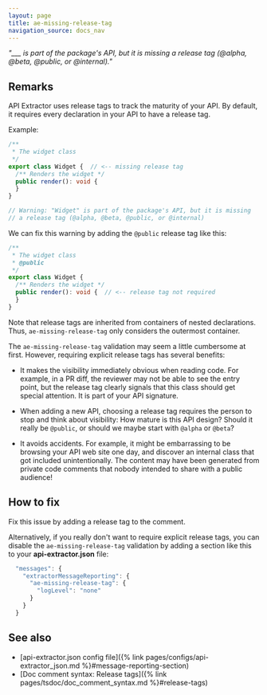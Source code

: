 ```yaml
---
layout: page
title: ae-missing-release-tag
navigation_source: docs_nav
---
```


*"___ is part of the package's API, but it is missing a release tag (@alpha, @beta, @public, or @internal)."*

## Remarks

API Extractor uses release tags to track the maturity of your API.  By default, it requires every declaration
in your API to have a release tag.

Example:

```ts
/**
 * The widget class
 */
export class Widget {  // <-- missing release tag
  /** Renders the widget */
  public render(): void {
  }
}

// Warning: "Widget" is part of the package's API, but it is missing
// a release tag (@alpha, @beta, @public, or @internal)
```

We can fix this warning by adding the `@public` release tag like this:

```ts
/**
 * The widget class
 * @public
 */
export class Widget {
  /** Renders the widget */
  public render(): void {  // <-- release tag not required
  }
}
```

Note that release tags are inherited from containers of nested declarations.  Thus, `ae-missing-release-tag` only
considers the outermost container.

The `ae-missing-release-tag` validation may seem a little cumbersome at first. However, requiring explicit release tags
has several benefits:

- It makes the visibility immediately obvious when reading code. For example, in a PR diff, the reviewer may
  not be able to see the entry point, but the release tag clearly signals that this class should get special
  attention. It is part of your API signature.

- When adding a new API, choosing a release tag requires the person to stop and think about visibility:  How mature
  is this API design?  Should it really be `@public`, or should we maybe start with `@alpha` or `@beta`?

- It avoids accidents.  For example, it might be embarrassing to be browsing your API web site one day, and
  discover an internal class that got included unintentionally. The content may have been generated from private
  code comments that nobody intended to share with a public audience!

## How to fix

Fix this issue by adding a release tag to the comment.

Alternatively, if you really don't want to require explicit release tags, you can disable the `ae-missing-release-tag`
validation by adding a section like this to your **api-extractor.json** file:

```js
  "messages": {
    "extractorMessageReporting": {
      "ae-missing-release-tag": {
        "logLevel": "none"
      }
    }
  }
```


## See also

- [api-extractor.json config file]({% link pages/configs/api-extractor_json.md %}#message-reporting-section)
- [Doc comment syntax: Release tags]({% link pages/tsdoc/doc_comment_syntax.md %}#release-tags)
